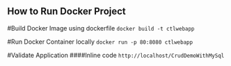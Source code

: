 ## How to Run Docker Project
#Build Docker Image using dockerfile
`docker build -t ctlwebapp`


#Run Docker Container locally
`docker run -p 80:8080 ctlwebapp`

#Validate Application
####Inline code
`http://localhost/CrudDemoWithMySql`

